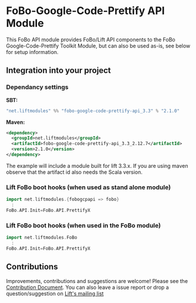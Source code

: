 # FoBo-Google-Code-Prettify API Module

This FoBo API module provides FoBo/Lift API components to the FoBo Google-Code-Prettify Toolkit Module, 
but can also be used as-is, see below for setup information.

## Integration into your project 

### Dependancy settings

**SBT:**
```scala
"net.liftmodules" %% "fobo-google-code-prettify-api_3.3" % "2.1.0"
```
**Maven:**
```xml  
<dependency>
  <groupId>net.liftmodules</groupId>
  <artifactId>fobo-google-code-prettify-api_3.3_2.12.7</artifactId>
  <version>2.1.0</version>
</dependency>
```
The example will include a module built for lift 3.3.x. 
If you are using maven observe that the artifact id also needs the Scala version.

### Lift FoBo boot hooks (when used as stand alone module)
```scala
import net.liftmodules.{fobogcpapi => fobo} 
  :
FoBo.API.Init=FoBo.API.PrettifyX 
```   

### Lift FoBo boot hooks (when used in the FoBo module)
```scala
import net.liftmodules.FoBo 
  :
FoBo.API.Init=FoBo.API.PrettifyX 
```
## Contributions

Improvements, contributions and suggestions are welcome! Please see the [Contribution Document](https://github.com/karma4u101/FoBo/blob/master/CONTRIBUTING.md). 
You can also leave a issue report or drop a question/suggestion on [Lift's mailing list](http://groups.google.com/group/liftweb/) 
